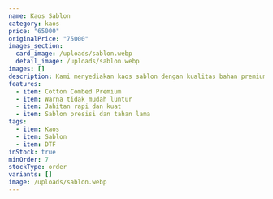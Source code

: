 ```yaml
---
name: Kaos Sablon
category: kaos
price: "65000"
originalPrice: "75000"
images_section:
  card_image: /uploads/sablon.webp
  detail_image: /uploads/sablon.webp
images: []
description: Kami menyediakan kaos sablon dengan kualitas bahan premium.
features:
  - item: Cotton Combed Premium
  - item: Warna tidak mudah luntur
  - item: Jahitan rapi dan kuat
  - item: Sablon presisi dan tahan lama
tags:
  - item: Kaos
  - item: Sablon
  - item: DTF
inStock: true
minOrder: 7
stockType: order
variants: []
image: /uploads/sablon.webp
---
```

